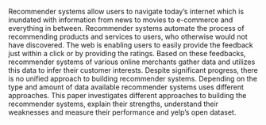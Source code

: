 Recommender systems allow users to navigate today’s internet which is inundated with information from news to movies to e-commerce and everything in between.  Recommender systems automate the process of recommending products and services to users, who otherwise would not have discovered. The web is enabling users to easily provide the feedback just within a click or by providing the ratings. Based on these feedbacks, recommender systems of various online merchants gather data and utilizes this data to infer their customer interests. Despite significant progress, there is no unified approach to building recommender systems. Depending on the type and amount of data available recommender systems uses different approaches. This paper investigates different approaches to building the recommender systems, explain their strengths, understand their weaknesses and measure their performance and yelp’s open dataset.
